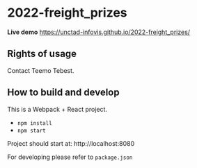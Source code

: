 # 2022-freight_prizes

**Live demo** https://unctad-infovis.github.io/2022-freight_prizes/

## Rights of usage

Contact Teemo Tebest.

## How to build and develop

This is a Webpack + React project.

* `npm install`
* `npm start`

Project should start at: http://localhost:8080

For developing please refer to `package.json`